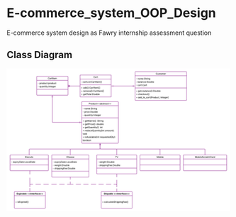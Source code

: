 # E-commerce_system_OOP_Design
E-commerce system design as Fawry internship assessment question
  
  
## Class Diagram

<img src="fawry-question.png" alt="Fawry E-commerce Class Diagram"/>